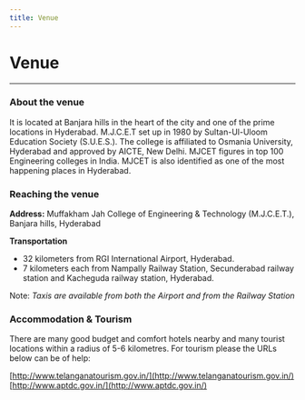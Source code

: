 ```yaml
---
title: Venue
---
```

# Venue
---
### About the venue  
  
It is located at Banjara hills in the heart of the city and one of the prime locations in Hyderabad. M.J.C.E.T set up in 1980 by Sultan-Ul-Uloom Education Society (S.U.E.S.). The college is affiliated to Osmania University, Hyderabad and approved by AICTE, New Delhi. MJCET figures in top 100 Engineering colleges in India. MJCET is also identified as one of the most happening places in Hyderabad.  
  
### Reaching the venue  
  
**Address:** Muffakham Jah College of Engineering & Technology (M.J.C.E.T.), Banjara hills, Hyderabad  
  
**Transportation**  
* 32 kilometers from RGI International Airport, Hyderabad.  
* 7 kilometers each from Nampally Railway Station, Secunderabad railway station and Kacheguda railway station, Hyderabad.  
  
Note: *Taxis are available from both the Airport and from the Railway Station*  
  
### Accommodation & Tourism  
There are many good budget and comfort hotels nearby and many tourist locations within a radius of 5-6 kilometres. For tourism please the URLs below can be of help:  
  
[http://www.telanganatourism.gov.in/](http://www.telanganatourism.gov.in/)  
[http://www.aptdc.gov.in/](http://www.aptdc.gov.in/)  
  